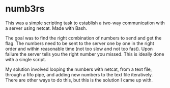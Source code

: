 # numb3rs

This was a simple scripting task to establish a two-way communication with a server using netcat. Made with Bash.

The goal was to find the right combination of numbers to send and get the flag. The numbers need to be sent to the server one by one in the right order and within reasonable time (not too slow and not too fast). Upon failure the server tells you the right number you missed. This is ideally done with a single script.

My solution involved looping the numbers with netcat, from a text file, through a fifo pipe, and adding new numbers to the text file iteratively.
There are other ways to do this, but this is the solution I came up with.
